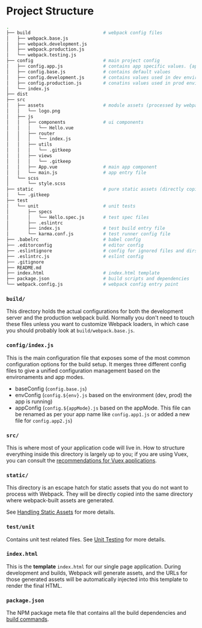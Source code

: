 # Project Structure

```bash
.
├── build                           # webpack config files
│   ├── webpack.base.js
│   ├── webpack.development.js
│   ├── webpack.production.js
│   └── webpack.testing.js
├── config                          # main project config
│   ├── config.app.js               # contains app specific values. {app} can be any name eg - scroll, st
│   ├── config.base.js              # contains default values
│   ├── config.development.js       # contains values used in dev environment
│   ├── config.production.js        # conatins values used in prod environment
│   └── index.js
├── dist
├── src
│   ├── assets                      # module assets (processed by webpack)
│   │   └── logo.png
│   ├── js
│   │   ├── components              # ui components
│   │   │   └── Hello.vue
│   │   ├── router
│   │   │   └── index.js
│   │   ├── utils
│   │   │   └── .gitkeep
│   │   ├── views
│   │   │   └── .gitkeep
│   │   ├── App.vue                 # main app component
│   │   └── main.js                 # app entry file
│   └── scss
│       └── style.scss
├── static                          # pure static assets (directly copied)
│   └── .gitkeep
├── test
│   └── unit                        # unit tests
│       ├── specs
│       │   └── Hello.spec.js       # test spec files
│       ├── .eslintrc
│       ├── index.js                # test build entry file
│       └── karma.conf.js           # test runner config file
├── .babelrc                        # babel config
├── .editorconfig                   # editor config
├── .eslintignore                   # config for ignored files and dirs for eslint
├── .eslintrc.js                    # eslint config
├── .gitignore
├── README.md
├── index.html                      # index.html template
├── package.json                    # build scripts and dependencies
└── webpack.config.js               # webpack config entry point
```


### `build/`

This directory holds the actual configurations for both the development server and the production webpack build. Normally you don't need to touch these files unless you want to customize Webpack loaders, in which case you should probably look at `build/webpack.base.js`.

### `config/index.js`

This is the main configuration file that exposes some of the most common configuration options for the build setup. It merges three different config files to give a unified configuration management based on the environaments and app modes.

- baseConfig (`config.base.js`)
- envConfig (`config.${env}.js` based on the environment (dev, prod) the app is running)
- appConfig (`config.${appMode}.js` based on the appMode. This file can be renamed as per your app name like `config.app1.js` or added a new file for `config.app2.js`)


### `src/`

This is where most of your application code will live in. How to structure everything inside this directory is largely up to you; if you are using Vuex, you can consult the [recommendations for Vuex applications](http://vuex.vuejs.org/en/structure.html).

### `static/`

This directory is an escape hatch for static assets that you do not want to process with Webpack. They will be directly copied into the same directory where webpack-built assets are generated.

See [Handling Static Assets](static.md) for more details.

### `test/unit`

Contains unit test related files. See [Unit Testing](unit.md) for more details.

### `index.html`

This is the **template** `index.html` for our single page application. During development and builds, Webpack will generate assets, and the URLs for those generated assets will be automatically injected into this template to render the final HTML.

### `package.json`

The NPM package meta file that contains all the build dependencies and [build commands](commands.md).
